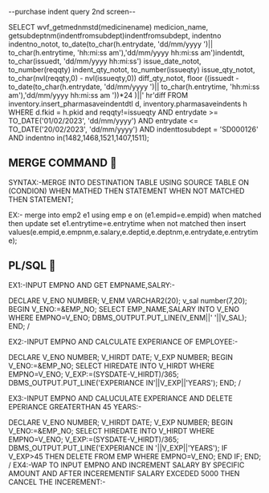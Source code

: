   --purchase indent query 2nd screen--
  
  
  
  
  SELECT
    wvf_getmednmstd(medicinename)                                     medicion_name,
     getsubdeptnm(indentfromsubdept)indentfromsubdept,
    indentno                                                          indentno_notot,
    to_date(to_char(h.entrydate, 'dd/mm/yyyy ')|| to_char(h.entrytime, 'hh:mi:ss am'),'dd/mm/yyyy hh:mi:ss am')indentdt,
    to_char(issuedt, 'dd/mm/yyyy hh:mi:ss')                           issue_date_notot,
    to_number(reqqty)                                                 indent_qty_notot,
    to_number(issueqty)                                               issue_qty_notot,
    to_char(nvl(reqqty,0) - nvl(issueqty,0))                                        diff_qty_notot,
  floor ((issuedt - to_date(to_char(h.entrydate, 'dd/mm/yyyy ')|| to_char(h.entrytime, 'hh:mi:ss am'),'dd/mm/yyyy hh:mi:ss am '))*24 )||' hr'diff
FROM
    inventory.insert_pharmasaveindentdtl d,
    inventory.pharmasaveindents          h
WHERE
        d.fkid = h.pkid
        and reqqty!=issueqty
    AND entrydate >= TO_DATE('01/02/2023', 'dd/mm/yyyy')
    AND entrydate <= TO_DATE('20/02/2023', 'dd/mm/yyyy')
    AND indenttosubdept = 'SD000126'
    AND indentno in(1482,1468,1521,1407,1511);
    
    
MERGE COMMAND 📧
-------------
SYNTAX:-MERGE INTO DESTINATION TABLE
USING SOURCE TABLE ON (CONDION)
WHEN MATHED THEN 
STATEMENT
WHEN NOT MATCHED THEN
STATEMENT;

EX:-
merge into emp2 e1
using emp e on (e1.empid=e.empid)
when matched then
update set e1.entrytime=e.entrytime
when not matched then
insert values(e.empid,e.empnm,e.salary,e.deptid,e.deptnm,e.entrydate,e.entrytime);


PL/SQL 🚱
--------
EX1:-INPUT EMPNO AND GET EMPNAME,SALRY:-

DECLARE 
V_ENO NUMBER;
V_ENM VARCHAR2(20);
v_sal number(7,20);
BEGIN
V_ENO:=&EMP_NO;
SELECT EMP_NAME,SALARY INTO V_ENO WHERE EMPNO=V_ENO;
DBMS_OUTPUT.PUT_LINE(V_ENM||' '||V_SAL);
END;
/

EX2:-INPUT EMPNO AND CALCULATE EXPERIANCE OF EMPLOYEE:-

DECLARE 
V_ENO NUMBER;
V_HIRDT DATE;
V_EXP NUMBER;
BEGIN
V_ENO:=&EMP_NO;
SELECT HIREDATE INTO V_HIRDT WHERE EMPNO=V_ENO;
V_EXP:=(SYSDATE-V_HIRDT)/365;
DBMS_OUTPUT.PUT_LINE('EXPERIANCE IN'||V_EXP||'YEARS');
END;
/

EX3:-INPUT EMPNO AND CALUCULATE EXPERIANCE AND DELETE EPERIANCE GREATERTHAN 45 YEARS:-

DECLARE 
V_ENO NUMBER;
V_HIRDT DATE;
V_EXP NUMBER;
BEGIN
V_ENO:=&EMP_NO;
SELECT HIREDATE INTO V_HIRDT WHERE EMPNO=V_ENO;
V_EXP:=(SYSDATE-V_HIRDT)/365;
DBMS_OUTPUT.PUT_LINE('EXPERIANCE IN '||V_EXP||'YEARS');
IF V_EXP>45 THEN
DELETE FROM EMP WHERE EMPNO=V_ENO;
END IF;
END;
/
EX4:-WAP TO INPUT EMPNO AND INCREMENT SALARY  BY SPECIFIC AMOUNT AND AFTER INCEREMENTIF SALARY EXCEDED 5000 THEN CANCEL THE INCEREMENT:- 
